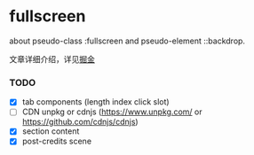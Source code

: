 # fullscreen
about pseudo-class :fullscreen and pseudo-element ::backdrop.

文章详细介绍，详见[掘金](https://juejin.cn/post/6963057277171400712)

### TODO
- [x] tab components (length index click slot)
- [ ] CDN unpkg or cdnjs (https://www.unpkg.com/ or https://github.com/cdnjs/cdnjs)
- [x] section content
- [x] post-credits scene